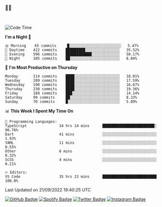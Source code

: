 ### 🤙🍺

<!-- <a href="https://github-readme-stats.vercel.app/api?username=hzak2xx&count_private=true&show_icons=true&theme=dracula">
  <img align="center" src="https://github-readme-stats.vercel.app/api?username=hzak2xx&count_private=true&show_icons=true&theme=dracula" />
</a>
</br> -->
</br>

<!--START_SECTION:waka-->
![Code Time](http://img.shields.io/badge/Code%20Time-1%2C870%20hrs%2032%20mins-blue)

**I'm a Night 🦉** 

```text
🌞 Morning    65 commits     █░░░░░░░░░░░░░░░░░░░░░░░░   5.47% 
🌆 Daytime    422 commits    █████████░░░░░░░░░░░░░░░░   35.52% 
🌃 Evening    596 commits    ████████████░░░░░░░░░░░░░   50.17% 
🌙 Night      105 commits    ██░░░░░░░░░░░░░░░░░░░░░░░   8.84%

```
📅 **I'm Most Productive on Thursday** 

```text
Monday       214 commits    ████░░░░░░░░░░░░░░░░░░░░░   18.01% 
Tuesday      209 commits    ████░░░░░░░░░░░░░░░░░░░░░   17.59% 
Wednesday    198 commits    ████░░░░░░░░░░░░░░░░░░░░░   16.67% 
Thursday     230 commits    ████░░░░░░░░░░░░░░░░░░░░░   19.36% 
Friday       168 commits    ███░░░░░░░░░░░░░░░░░░░░░░   14.14% 
Saturday     99 commits     ██░░░░░░░░░░░░░░░░░░░░░░░   8.33% 
Sunday       70 commits     █░░░░░░░░░░░░░░░░░░░░░░░░   5.89%

```


📊 **This Week I Spent My Time On** 

```text
💬 Programming Languages: 
TypeScript               34 hrs 14 mins      ████████████████████████░   96.76% 
Dart                     41 mins             ░░░░░░░░░░░░░░░░░░░░░░░░░   1.93% 
YAML                     11 mins             ░░░░░░░░░░░░░░░░░░░░░░░░░   0.55% 
Other                    6 mins              ░░░░░░░░░░░░░░░░░░░░░░░░░   0.32% 
SCSS                     4 mins              ░░░░░░░░░░░░░░░░░░░░░░░░░   0.21%

🔥 Editors: 
VS Code                  35 hrs 23 mins      █████████████████████████   100.0%

```


 Last Updated on 21/09/2022 19:40:25 UTC
<!--END_SECTION:waka-->

[![GitHub Badge](https://img.shields.io/badge/GitHub-100000?style=for-the-badge&logo=github&logoColor=white)](https://github.com/hzak2xx)
[![Spotify Badge](https://img.shields.io/badge/Spotify-1ED760?&style=for-the-badge&logo=spotify&logoColor=white)](https://open.spotify.com/user/uf90s6sbbh75a1mt44clkhkvf)
[![Twitter Badge](https://img.shields.io/badge/Twitter-1DA1F2?style=for-the-badge&logo=twitter&logoColor=white)](https://twitter.com/hzak2xx)
[![Instagram Badge](https://img.shields.io/badge/Instagram-E4405F?style=for-the-badge&logo=instagram&logoColor=white)](https://www.instagram.com/hzak2xx/)
